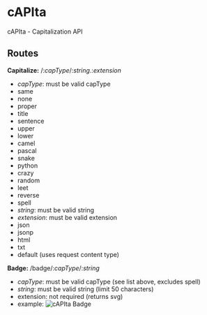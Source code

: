 # cAPIta
cAPIta - Capitalization API

## Routes
**Capitalize:** /:*capType*/:*string*.:*extension*

+ *capType*: must be valid capType
 + same
 + none
 + proper
 + title
 + sentence
 + upper
 + lower
 + camel
 + pascal
 + snake
 + python
 + crazy
 + random
 + leet
 + reverse
 + spell
+ *string*: must be valid string
+ *extension*: must be valid extension
 + json
 + jsonp
 + html
 + txt
 + default (uses request content type)

**Badge:** /badge/:*capType*/:*string*

+ *capType*: must be valid capType (see list above, excludes spell)
+ *string*: must be valid string (limit 50 characters)
+ extension: not required (returns svg)
+ example: ![cAPIta Badge](https://img.shields.io/badge/cAPIta%20UPPER-HELLO%20WORLD-b5d4ff.svg)
